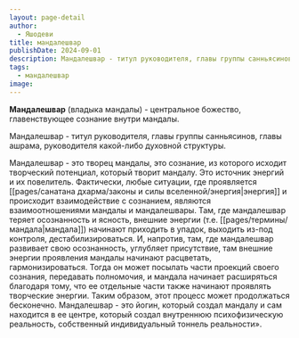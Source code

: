 ```yaml
---
layout: page-detail
author:
  - Яшодеви
title: мандалешвар
publishDate: 2024-09-01
description: Мандалешвар - титул руководителя, главы группы санньясинов, главы ашрама, руководителя какой-либо духовной структуры.
tags:
  - мандалешвар
image:
---
```

**Мандалешвар** (владыка мандалы) - центральное божество, главенствующее сознание внутри мандалы.

Мандалешвар - титул руководителя, главы группы санньясинов, главы ашрама, руководителя какой-либо духовной структуры.

Мандалешвар - это творец мандалы, это сознание, из которого исходит творческий потенциал, который творит мандалу. Это источник энергий и их повелитель. Фактически, любые ситуации, где проявляется [[pages/санатана дхарма/законы и силы вселенной/энергия|энергия]] и происходит взаимодействие с сознанием, являются взаимоотношениями мандалы и мандалешвары. Там, где мандалешвар теряет осознанность и ясность, внешние энергии (т.е. [[pages/термины/мандала|мандала]]) начинают приходить в упадок, выходить из-под контроля, дестабилизироваться. И, напротив, там, где мандалешвар развивает свою осознанность, углубляет присутствие, там внешние энергии проявления мандалы начинают расцветать, гармонизироваться. Тогда он может посылать части проекций своего сознания, передавать полномочия, и мандала начинает расширяться благодаря тому, что ее отдельные части также начинают проявлять творческие энергии. Таким образом, этот процесс может продолжаться бесконечно. Мандалешвар - это йогин, который создал мандалу и сам находится в ее центре, который создал внутреннюю психофизическую реальность, собственный индивидуальный тоннель реальности».

